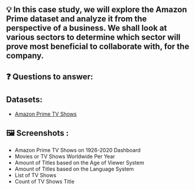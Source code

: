 ## 💡 In this case study, we will explore the Amazon Prime dataset and analyze it from the perspective of a business. We shall look at various sectors to determine which sector will prove most beneficial to collaborate with, for the company.

## ❓ Questions to answer:

## Datasets:
- [Amazon Prime TV Shows](https://www.kaggle.com/datasets/nilimajauhari/amazon-prime-tv-shows)

## 🖼 Screenshots :
- Amazon Prime TV Shows on 1926-2020 Dashboard
- Movies or TV Shows Worldwide Per Year
- Amount of Titles based on the Age of Viewer System
- Amount of Titles based on the Language System
- List of TV Shows 
- Count of TV Shows Title
